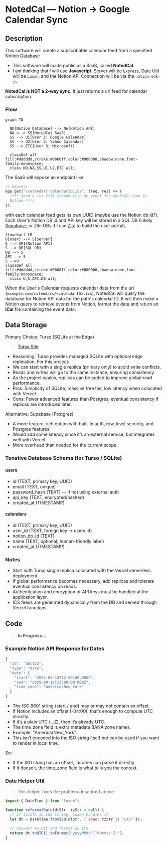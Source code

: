 # NotedCal — Notion → Google Calendar Sync

## Description

This software will create a subscribable calendar feed from a specified Notion Database

* This software will made public as a SaaS, called **NotedCal**.
* I am thinking that I will use **Javascript**. Server will be `Express`, Date Util will be `Luxon`, and the Notion API Connection will be via the `notion-sdk-js`.

**NotedCal is NOT a 2-way sync**. It just returns a url feed for calendar subscription.

### Flow

```mermaid
graph TD

  ND[Notion Database] --> NA[Notion API]
  NA <--> SS[NotedCal SaaS]
  SS --> U1[User 1: Google Calendar]
  SS --> U2[User 2: Yahoo Calendar]
  SS --> ETC[User 3: Microsoft]

  classDef all fill:#dddddd,stroke:#0000ff,color:#000000,shadow:none,font-family:monospace;
  class ND,NA,SS,U1,U2,ETC all;
```

The SaaS will expose an endpoint like:

```js
// Express
app.get("/calendar/:calendarId.ics", (req, res) => {
  /*** Send a ics file stream with an event for each DB item in
  Notion ***/
});
```

with each calendar feed gets its own UUID (maybe use the Notion db id?).
Each User's Notion DB id and API key will be stored in a SQL DB (Likely [Supabase](https://supabase.com), or Zite DBs if I use [Zite](https://zite.com) to build the user portal).

```mermaid
flowchart LR
U[User] --> S[Server]
S --> API[Notion API]
S --> DB[SQL DB]
DB --> S
API --> S
S -->U
classDef all fill:#dddddd,stroke:#0000ff,color:#000000,shadow:none,font-family:monospace;
  class U,S,API,DB all;
```

When the User's Calendar requests calendar data from the url (`example.com/calendars/<calendarID>.ics`), NotedCal will query the database for Notion API data for the path's calendar ID. It will then make a Notion query to retrieve events from Notion, format the data and return an **iCal** file containing the event data.

## Data Storage

Primary Choice: Turso (SQLite at the Edge)

> [Turso Site](https://turso.tech)

* Reasoning: Turso provides managed SQLite with optional edge replication. For this project:
* We can start with a single replica (primary only) to avoid write conflicts.
* Reads and writes will go to the same instance, ensuring consistency.
* As the project scales, replicas can be added to improve global read performance.
* Pros: Simplicity of SQLite, massive free tier, low latency when colocated with Vercel.
* Cons: Fewer advanced features than Postgres, eventual consistency if replicas are introduced later.

Alternative: Supabase (Postgres)

* A more feature-rich option with built-in auth, row-level security, and Postgres features.
* Would add some latency since it’s an external service, but integrates well with Vercel.
* More overhead than needed for the current scope.

### Tenative Database Schema (for Turso / SQLite)

#### users

* id (TEXT, primary key, UUID)
* email (TEXT, unique)
* password\_hash (TEXT) — if not using external auth
* api\_key (TEXT, encrypted/hashed)
* created\_at (TIMESTAMP)

#### calendars

* id (TEXT, primary key, UUID)
* user\_id (TEXT, foreign key → users.id)
* notion\_db\_id (TEXT)
* name (TEXT, optional, human-friendly label)
* created\_at (TIMESTAMP)

### Notes

* Start with Turso single replica colocated with the Vercel serverless deployment.
* If global performance becomes necessary, add replicas and tolerate eventual consistency on reads.
* Authentication and encryption of API keys must be handled at the application layer.
* ICS feeds are generated dynamically from the DB and served through Vercel functions.

## Code

> **In Progress...**

### Example Notion API Response for Dates

```js
{
  "id": "abc123",
  "type": "date",
  "date": {
    "start": "2025-09-18T12:00:00.000Z",
    "end": "2025-09-18T13:00:00.000Z",
    "time_zone": "America/New_York"
  }
}
```

* The ISO 8601 string (start / end) may or may not contain an offset.
* If Notion includes an offset (-04:00), that’s enough to compute UTC directly.
* If it’s a plain UTC (...Z), then it’s already UTC.
* The time\_zone field is extra metadata (IANA zone name).
* Example: "America/New\_York".
* This isn’t encoded into the ISO string itself but can be used if you want to render in local time.

So:

* If the ISO string has an offset, libraries can parse it directly.
* If it doesn’t, the time\_zone field is what tells you the context.

### Date Helper Util

> This helper fixes the problem described above

```js
import { DateTime } from "luxon";

function reformatDate(dtStr, tzStr = null) {
  // If tzinfo in ISO string, Luxon handles it
  let dt = DateTime.fromISO(dtStr, { zone: tzStr || "utc" });

  // Convert to UTC and format as ICS
  return dt.toUTC().toFormat("yyyyMMdd'T'HHmmss'Z'");
}
```
